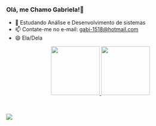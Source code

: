 ### Olá, me Chamo Gabriela!👋

- 🌱 Estudando Análise e Desenvolvimento de sistemas
- 📫 Contate-me no e-mail: gabi-1518@hotmail.com
- 😄 Ela/Dela

<div align="center">
  <a href="https://github.com/gabrielafreitasilva">
  <img height="130em" src="https://github-readme-stats.vercel.app/api?username=gabrielafreitasilva&show_icons=true&theme=dracula&include_all_commits=true&count_private=true"/>
  <img height="130em" src="https://github-readme-stats.vercel.app/api/top-langs/?username=gabrielafreitasilva&layout=compact&langs_count=16&theme=dracula"/>
</div>
  
  <div style="display: inline_block"><br>
  
</div>

 ##
  
  <div>
   <a href="https://www.linkedin.com/in/gabriela-freitas-90303aa7/" target="_blank"><img src="https://img.shields.io/badge/LinkedIn-0077B5?style=for-the-badge&logo=linkedin&logoColor=white" target="_blank"></a>
  </div>
  
